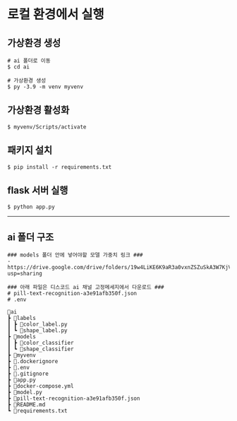 # 로컬 환경에서 실행

## 가상환경 생성
```
# ai 폴더로 이동
$ cd ai

# 가상환경 생성
$ py -3.9 -m venv myvenv
```

## 가상환경 활성화
```
$ myvenv/Scripts/activate
```

## 패키지 설치
```
$ pip install -r requirements.txt
```

## flask 서버 실행
```
$ python app.py
```

-------

## ai 폴더 구조

```
### models 폴더 안에 넣어야할 모델 가중치 링크 ###
- https://drive.google.com/drive/folders/19w4LiKE6K9aR3a0vxnZSZuSkA3W7KjVP?usp=sharing

### 아래 파일은 디스코드 ai 채널 고정메세지에서 다운로드 ###
# pill-text-recognition-a3e91afb350f.json 
# .env
```

```
📂ai
┣ 📂labels
┃ ┣ 📃color_label.py
┃ ┗ 📃shape_label.py
┣ 📂models
┃ ┣ 📂color_classifier
┃ ┗ 📂shape_classifier
┣ 📂myvenv
┣ 📃.dockerignore
┣ 📃.env
┣ 📃.gitignore
┣ 📃app.py
┣ 📃docker-compose.yml
┣ 📃model.py
┣ 📃pill-text-recognition-a3e91afb350f.json
┣ 📃README.md
┗ 📃requirements.txt
```

